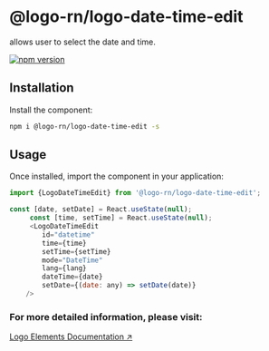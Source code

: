 # @logo-rn/logo-date-time-edit

<LogoDateTimeEdit/> allows user to select the date and time.

[![npm version](https://badgen.net/npm/v/@logo-rn/logo-date-time-edit)](https://www.npmjs.com/package/@logo-rn/logo-date-time-edit)

## Installation

Install the component:

```sh
npm i @logo-rn/logo-date-time-edit -s
```

## Usage

Once installed, import the component in your application:

```js
import {LogoDateTimeEdit} from '@logo-rn/logo-date-time-edit';
```

```js
const [date, setDate] = React.useState(null);
     const [time, setTime] = React.useState(null);
     <LogoDateTimeEdit
        id="datetime"
        time={time}
        setTime={setTime}
        mode="DateTime"
        lang={lang}
        dateTime={date}
        setDate={(date: any) => setDate(date)}
    />
```

### For more detailed information, please visit:
[Logo Elements Documentation ↗](http://elements.logo.com.tr)

